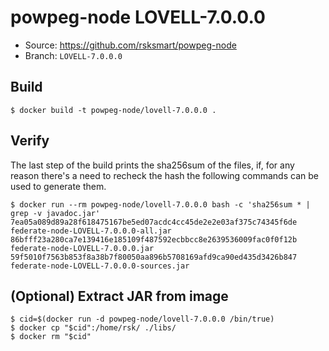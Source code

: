 # powpeg-node LOVELL-7.0.0.0

* Source: https://github.com/rsksmart/powpeg-node
* Branch: `LOVELL-7.0.0.0`

## Build

```
$ docker build -t powpeg-node/lovell-7.0.0.0 .
```

## Verify

The last step of the build prints the sha256sum of the files, if, for any reason there's a need to recheck the hash the following commands can be used to generate them.

```
$ docker run --rm powpeg-node/lovell-7.0.0.0 bash -c 'sha256sum * | grep -v javadoc.jar'
7ea05a089d89a28f618475167be5ed07acdc4cc45de2e2e03af375c74345f6de  federate-node-LOVELL-7.0.0.0-all.jar
86bfff23a280ca7e139416e185109f487592ecbbcc8e2639536009fac0f0f12b  federate-node-LOVELL-7.0.0.0.jar
59f5010f7563b853f8a38b7f80050aa896b5708169afd9ca90ed435d3426b847  federate-node-LOVELL-7.0.0.0-sources.jar
```

## (Optional) Extract JAR from image

```
$ cid=$(docker run -d powpeg-node/lovell-7.0.0.0 /bin/true)
$ docker cp "$cid":/home/rsk/ ./libs/
$ docker rm "$cid"
```
